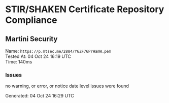# STIR/SHAKEN Certificate Repository Compliance

## Martini Security

Name: `https://p.mtsec.me/2884/Y6ZF76PrHamW.pem`\
Tested At: 04 Oct 24 16:19 UTC\
Time: 140ms

### Issues

no warning, or error, or notice date level issues were found

Generated: 04 Oct 24 16:29 UTC